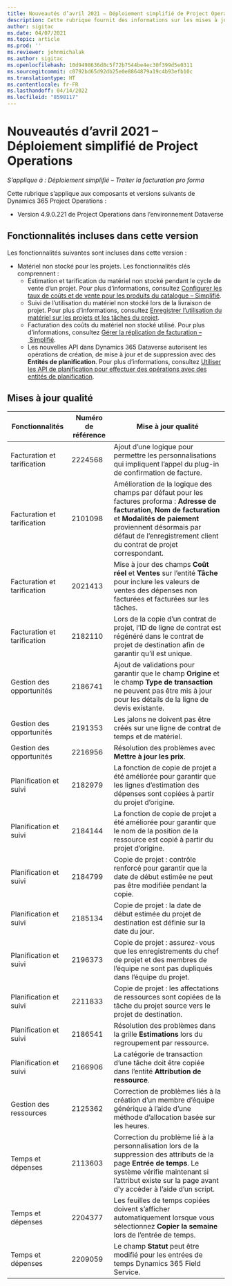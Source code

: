 ```yaml
---
title: Nouveautés d’avril 2021 – Déploiement simplifié de Project Operations
description: Cette rubrique fournit des informations sur les mises à jour de qualité disponibles dans la version d’avril 2021 du déploiement simplifié de Project Operations.
author: sigitac
ms.date: 04/07/2021
ms.topic: article
ms.prod: ''
ms.reviewer: johnmichalak
ms.author: sigitac
ms.openlocfilehash: 10d9498636d8c5f72b7544be4ec30f399d5e0311
ms.sourcegitcommit: c0792bd65d92db25e0e8864879a19c4b93efb10c
ms.translationtype: HT
ms.contentlocale: fr-FR
ms.lasthandoff: 04/14/2022
ms.locfileid: "8598117"
---
```

# <a name="whats-new-april-2021---project-operations-lite-deployment"></a>Nouveautés d’avril 2021 – Déploiement simplifié de Project Operations

_S’applique à : Déploiement simplifié – Traiter la facturation pro forma_

Cette rubrique s’applique aux composants et versions suivants de Dynamics 365 Project Operations :

  - Version 4.9.0.221 de Project Operations dans l’environnement Dataverse 

## <a name="features-included-in-this-release"></a>Fonctionnalités incluses dans cette version

Les fonctionnalités suivantes sont incluses dans cette version :

- Matériel non stocké pour les projets. Les fonctionnalités clés comprennent :
  - Estimation et tarification du matériel non stocké pendant le cycle de vente d’un projet. Pour plus d’informations, consultez [Configurer les taux de coûts et de vente pour les produits du catalogue – Simplifié](../pricing-costing/set-up-cost-sales-rates-catalog-products.md).
  - Suivi de l’utilisation du matériel non stocké lors de la livraison de projet. Pour plus d’informations, consultez [Enregistrer l’utilisation du matériel sur les projets et les tâches du projet](../../material/material-usage-log.md).
  - Facturation des coûts du matériel non stocké utilisé. Pour plus d’informations, consultez [Gérer la réplication de facturation – Simplifié](../proforma-invoicing/manage-billing-backlog-sales.md#product-billing-backlog).
  - Les nouvelles API dans Dynamics 365 Dataverse autorisent les opérations de création, de mise à jour et de suppression avec des **Entités de planification**. Pour plus d’informations, consultez [Utiliser les API de planification pour effectuer des opérations avec des entités de planification](../../project-management/schedule-api-preview.md).

## <a name="quality-updates"></a>Mises à jour qualité

| **Fonctionnalités** | **Numéro de référence** | **Mise à jour qualité** |
| --- | --- | --- |
| Facturation et tarification | 2224568 | Ajout d’une logique pour permettre les personnalisations qui impliquent l’appel du plug-in de confirmation de facture. |
| Facturation et tarification | 2101098 | Amélioration de la logique des champs par défaut pour les factures proforma : **Adresse de facturation**, **Nom de facturation** et **Modalités de paiement** proviennent désormais par défaut de l’enregistrement client du contrat de projet correspondant. |
| Facturation et tarification | 2021413 | Mise à jour des champs **Coût réel** et **Ventes** sur l’entité **Tâche** pour inclure les valeurs de ventes des dépenses non facturées et facturées sur les tâches. |
| Facturation et tarification | 2182110 | Lors de la copie d’un contrat de projet, l’ID de ligne de contrat est régénéré dans le contrat de projet de destination afin de garantir qu’il est unique. |
| Gestion des opportunités | 2186741 | Ajout de validations pour garantir que le champ **Origine** et le champ **Type de transaction** ne peuvent pas être mis à jour pour les détails de la ligne de devis existante. |
| Gestion des opportunités | 2191353 | Les jalons ne doivent pas être créés sur une ligne de contrat de temps et de matériel. |
| Gestion des opportunités | 2216956 | Résolution des problèmes avec **Mettre à jour les prix**. |
| Planification et suivi | 2182979 | La fonction de copie de projet a été améliorée pour garantir que les lignes d’estimation des dépenses sont copiées à partir du projet d’origine. |
| Planification et suivi | 2184144 | La fonction de copie de projet a été améliorée pour garantir que le nom de la position de la ressource est copié à partir du projet d’origine. |
| Planification et suivi | 2184799 | Copie de projet : contrôle renforcé pour garantir que la date de début estimée ne peut pas être modifiée pendant la copie. |
| Planification et suivi | 2185134 | Copie de projet : la date de début estimée du projet de destination est définie sur la date du jour. |
| Planification et suivi | 2196373 | Copie de projet : assurez-vous que les enregistrements du chef de projet et des membres de l’équipe ne sont pas dupliqués dans l’équipe du projet. |
| Planification et suivi | 2211833 | Copie de projet : les affectations de ressources sont copiées de la tâche du projet source vers le projet de destination. |
| Planification et suivi | 2186541 | Résolution des problèmes dans la grille **Estimations** lors du regroupement par ressource. |
| Planification et suivi | 2166906 | La catégorie de transaction d’une tâche doit être copiée dans l’entité **Attribution de ressource**. |
| Gestion des ressources | 2125362 | Correction de problèmes liés à la création d’un membre d’équipe générique à l’aide d’une méthode d’allocation basée sur les heures. |
| Temps et dépenses | 2113603 | Correction du problème lié à la personnalisation lors de la suppression des attributs de la page **Entrée de temps**. Le système vérifie maintenant si l’attribut existe sur la page avant d’y accéder à l’aide d’un script. |
| Temps et dépenses | 2204377 | Les feuilles de temps copiées doivent s’afficher automatiquement lorsque vous sélectionnez **Copier la semaine** lors de l’entrée de temps. |
| Temps et dépenses | 2209059 | Le champ **Statut** peut être modifié pour les entrées de temps Dynamics 365 Field Service. |
